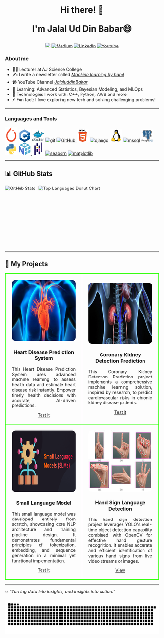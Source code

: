 <h1 align="center">Hi there! 🚀 
  
   I'm Jalal Ud Din Babar😄
</h1>

<div align="center">
  
![](https://komarev.com/ghpvc/?username=umangahuja1&abbreviated=true&style=for-the-badge)
[![Medium](https://img.shields.io/badge/Medium-12100E?style=for-the-badge&logo=medium&logoColor=white)](https://medium.com/@JalaluddinB)
[![LinkedIn](https://img.shields.io/badge/LinkedIn-0077B5?style=for-the-badge&logo=linkedin&logoColor=white)](https://www.linkedin.com/in/jalal-ud-din-babar-726389210/)
[![Youtube](https://img.shields.io/badge/YouTube-FF0000?style=for-the-badge&logo=youtube&logoColor=white)](https://youtu.be/m7WpJduQ9BY)

</div>

### About me

- 👨‍💻 Lecturer at AJ Science College   
- ✍️ I write a newsletter called [*Machine learning by hand*](https://www.linkedin.com/in/jalal-ud-din-babar-726389210/)  
- 📹 YouTube Channel [*JalaluddinBabar*](https://youtu.be/m7WpJduQ9BY)
- 🌱 Learning: Advanced Statistics, Bayesian Modeling, and MLOps
- 🔧 Technologies I work with: C++, Python, AWS and more
- ⚡ Fun fact: I love exploring new tech and solving challenging problems!

---
### Languages and Tools

<p align="left"> 
  <a href="https://pytorch.org/" target="_blank" rel="noreferrer"> <img src="https://raw.githubusercontent.com/devicons/devicon/master/icons/pytorch/pytorch-original.svg" alt="pytorch" width="40" height="48"/></a> 
  <a href="https://www.w3schools.com/cpp/" target="_blank" rel="noreferrer"> <img src="https://raw.githubusercontent.com/devicons/devicon/master/icons/cplusplus/cplusplus-original.svg" alt="cplusplus" width="40" height="40"/></a> 
  <a href="https://www.docker.com/" target="_blank" rel="noreferrer"> <img src="https://raw.githubusercontent.com/devicons/devicon/master/icons/docker/docker-original-wordmark.svg" alt="docker" width="40" height="40"/></a> 
  <a href="https://git-scm.com/" target="_blank" rel="noreferrer"> <img src="https://www.vectorlogo.zone/logos/git-scm/git-scm-icon.svg" alt="git" width="40" height="40"/></a> 
<a href="https://github.com/Jalaludin17" target="_blank" rel="noreferrer">
  <img src="https://github.githubassets.com/images/modules/logos_page/GitHub-Mark.png" alt="GitHub" width="40" height="40" />
</a>
  <a href="https://www.w3.org/html/" target="_blank" rel="noreferrer"> <img src="https://raw.githubusercontent.com/devicons/devicon/master/icons/html5/html5-original-wordmark.svg" alt="html5" width="40" height="40"/></a>
  <a href="https://www.djangoproject.com/" target="_blank" rel="noreferrer"> <img src="https://cdn.worldvectorlogo.com/logos/django.svg" alt="django" width="40" height="40"/></a>
  <a href="https://www.linux.org/" target="_blank" rel="noreferrer"> <img src="https://raw.githubusercontent.com/devicons/devicon/master/icons/linux/linux-original.svg" alt="linux" width="40" height="40"/></a> 
  <a href="https://www.microsoft.com/en-us/sql-server" target="_blank" rel="noreferrer"> <img src="https://www.svgrepo.com/show/303229/microsoft-sql-server-logo.svg" alt="mssql" width="40" height="40"/></a> 
  <a href="https://www.postgresql.org" target="_blank" rel="noreferrer"> <img src="https://raw.githubusercontent.com/devicons/devicon/master/icons/postgresql/postgresql-original-wordmark.svg" alt="postgresql" width="40" height="40"/></a> 
  <a href="https://www.python.org" target="_blank" rel="noreferrer"> <img src="https://raw.githubusercontent.com/devicons/devicon/master/icons/python/python-original.svg" alt="python" width="40" height="40"/></a> 
  <a href="https://numpy.org/" target="_blank" rel="noreferrer"> <img src="https://raw.githubusercontent.com/devicons/devicon/master/icons/numpy/numpy-original.svg" alt="numpy" width="40" height="40"/> </a>
  <a href="https://pandas.pydata.org/" target="_blank" rel="noreferrer"> <img src="https://raw.githubusercontent.com/devicons/devicon/master/icons/pandas/pandas-original.svg" alt="pandas" width="40" height="40"/></a>
  <a href="https://seaborn.pydata.org/" target="_blank" rel="noreferrer"> <img src="https://seaborn.pydata.org/_static/logo-wide-lightbg.svg" alt="seaborn" width="90" height="70"/></a>
  <a href="https://matplotlib.org/" target="_blank" rel="noreferrer"> <img src="https://matplotlib.org/_static/logo2.svg" alt="matplotlib" width="90" height="70"/></a>
</p> 

---

## 📊 GitHub Stats

<div style="display: flex; gap: 10px;">
  <img height="200" src="https://github-readme-stats.vercel.app/api?username=Jalaludin17&rank_icon=github&show_icons=true&theme=swift&include_all_commits=true" alt="GitHub Stats" />
  <img height="200" src="https://github-readme-stats.vercel.app/api/top-langs/?username=Jalaludin17&layout=donut&theme=swift" alt="Top Languages Donut Chart" />
</div>

---

## 🚀 My Projects

<table>
  <tr>
    <td width="50%" style="border: 2px solid #39FF14; border-radius: 16px; padding: 20px;">
      <div align="center">
        <img src="heart_disease_pred.jpg" alt="Heart Disease Prediction System" width="300" height="200" style="border-radius: 12px;"/>
        <h3>Heart Disease Prediction System</h3>
        <p align="justify">This Heart Disease Prediction System uses advanced machine learning to assess health data and estimate heart disease risk instantly. Empower timely health decisions with accurate, AI-driven predictions.</p>
        <a href="https://jalaludin17.github.io/chd-prediction/">Test it</a>
      </div>
    </td>
    <td width="50%" style="border: 2px solid #39FF14; border-radius: 16px; padding: 20px;">
      <div align="center">
        <img src="End-Stage-Renal-Disease.jpg" alt="Coronary Kidney Detection Prediction" width="300" height="200" style="border-radius: 12px;"/>
        <h3>Coronary Kidney Detection Prediction</h3>
        <p align="justify">This Coronary Kidney Detection Prediction project implements a comprehensive machine learning solution, inspired by research, to predict cardiovascular risks in chronic kidney disease patients.</p>
        <a href="https://your-link-here.com">Test it</a>
      </div>
    </td>
  </tr>
  <tr>
    <td width="50%" style="border: 2px solid #39FF14; border-radius: 16px; padding: 20px;">
      <div align="center">
        <img src="Small-Language-Models.jpg" alt="Small Language Model" width="300" height="200" style="border-radius: 12px;"/>
        <h3>Small Language Model</h3>
        <p align="justify">This small language model was developed entirely from scratch, showcasing core NLP architecture and training pipeline design. It demonstrates fundamental principles of tokenization, embedding, and sequence generation in a minimal yet functional implementation.</p>
        <a href="https://project-3-url.com">Test it</a>
      </div>
    </td>
    <td width="50%" style="border: 2px solid #39FF14; border-radius: 16px; padding: 20px;">
      <div align="center">
        <img src="yolo-object-detection.jpg" alt="Hand Sign Language Detection" width="300" height="200" style="border-radius: 12px;"/>
        <h3>Hand Sign Language Detection</h3>
        <p align="justify">This hand sign detection project leverages YOLO's real-time object detection capability combined with OpenCV for effective hand gesture recognition. It enables accurate and efficient identification of various hand signs from live video streams or images.</p>
        <a href="https://project-4-url.com">View</a>
      </div>
    </td>
  </tr>
</table>
    
---

⭐ _“Turning data into insights, and insights into action.”_

![snake gif](https://github.com/Jalaludin17/Jalaludin17/blob/output/github-snake-dark.svg)
